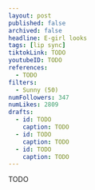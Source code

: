 ```yaml
---
layout: post
published: false
archived: false
headline: E-girl looks
tags: [lip sync]
tiktokLink: TODO
youtubeID: TODO
references:
  - TODO
filters:
  - Sunny (50)
numFollowers: 347
numLikes: 2809
drafts:
  - id: TODO
    caption: TODO
  - id: TODO
    caption: TODO
  - id: TODO
    caption: TODO
---
```


TODO
